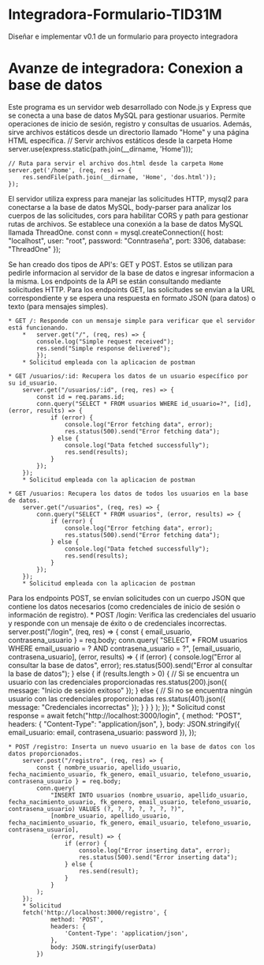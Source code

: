 # Integradora-Formulario-TID31M
Diseñar e implementar v0.1 de un formulario para proyecto integradora

# Avanze de integradora: Conexion a base de datos
<!-- Aplicado al proyecto integrador, crear una API que contenga al menos dos rutas diferentes, que obtenga sus datos desde una base de datos.
La interfaz debe consultar esta API para cargar elementos de la pagina y/o enviar datos para su persistencia, cada miembro del equipo debe subir un link al repositorio, y dentro del repositorio en el archivo readme describir el funcionamiento actual de su programa, que endpoints tiene la API, como se estan consultando. -->

Este programa es un servidor web desarrollado con Node.js y Express que se conecta a una base de datos MySQL para gestionar usuarios. Permite operaciones de inicio de sesión, registro y consultas de usuarios. Además, sirve archivos estáticos desde un directorio llamado "Home" y una página HTML específica.
    // Servir archivos estáticos desde la carpeta Home
    server.use(express.static(path.join(__dirname, 'Home')));

    // Ruta para servir el archivo dos.html desde la carpeta Home
    server.get('/home', (req, res) => {
        res.sendFile(path.join(__dirname, 'Home', 'dos.html'));
    });


El servidor utiliza express para manejar las solicitudes HTTP, mysql2 para conectarse a la base de datos MySQL, body-parser para analizar los cuerpos de las solicitudes, cors para habilitar CORS y path para gestionar rutas de archivos. Se establece una conexión a la base de datos MySQL llamada ThreadOne.
    const conn = mysql.createConnection({
        host: "localhost",
        user: "root",
        password: "Conntraseña",
        port: 3306,
        database: "ThreadOne"
    });

Se han creado dos tipos de API's: GET y POST. Estos se utilizan para pedirle informacion al servidor de la base de datos e ingresar informacion a la misma. Los endpoints de la API se están consultando mediante solicitudes HTTP. Para los endpoints GET, las solicitudes se envían a la URL correspondiente y se espera una respuesta en formato JSON (para datos) o texto (para mensajes simples). 

    * GET /: Responde con un mensaje simple para verificar que el servidor está funcionando.
        *   server.get("/", (req, res) => {
            console.log("Simple request received");
            res.send("Simple response delivered");
            });
        * Solicitud empleada con la aplicacion de postman 

    * GET /usuarios/:id: Recupera los datos de un usuario específico por su id_usuario.
        server.get("/usuarios/:id", (req, res) => {
            const id = req.params.id;
            conn.query("SELECT * FROM usuarios WHERE id_usuario=?", [id], (error, results) => {
                if (error) {
                    console.log("Error fetching data", error);
                    res.status(500).send("Error fetching data");
                } else {
                    console.log("Data fetched successfully");
                    res.send(results);
                }
            });
        });
        * Solicitud empleada con la aplicacion de postman 

    * GET /usuarios: Recupera los datos de todos los usuarios en la base de datos.
        server.get("/usuarios", (req, res) => {
            conn.query("SELECT * FROM usuarios", (error, results) => {
                if (error) {
                    console.log("Error fetching data", error);
                    res.status(500).send("Error fetching data");
                } else {
                    console.log("Data fetched successfully");
                    res.send(results);
                }
            });
        });
        * Solicitud empleada con la aplicacion de postman 

Para los endpoints POST, se envían solicitudes con un cuerpo JSON que contiene los datos necesarios (como credenciales de inicio de sesión o información de registro). 
    * POST /login: Verifica las credenciales del usuario y responde con un mensaje de éxito o de credenciales incorrectas.
        server.post("/login", (req, res) => {
            const { email_usuario, contrasena_usuario } = req.body;
            conn.query(
                "SELECT * FROM usuarios WHERE email_usuario = ? AND contrasena_usuario = ?",
                [email_usuario, contrasena_usuario],
                (error, results) => {
                    if (error) {
                        console.log("Error al consultar la base de datos", error);
                        res.status(500).send("Error al consultar la base de datos");
                    } else {
                        if (results.length > 0) {
                            // Si se encuentra un usuario con las credenciales proporcionadas
                            res.status(200).json({ message: "Inicio de sesión exitoso" });
                        } else {
                            // Si no se encuentra ningún usuario con las credenciales proporcionadas
                            res.status(401).json({ message: "Credenciales incorrectas" });
                        }
                    }
                }
            );
        });
        * Solicitud
        const response = await fetch("http://localhost:3000/login", {
                    method: "POST",
                    headers: {
                        "Content-Type": "application/json",
                    },
                    body: JSON.stringify({ email_usuario: email, contrasena_usuario: password }),
                });

    * POST /registro: Inserta un nuevo usuario en la base de datos con los datos proporcionados.
        server.post("/registro", (req, res) => {
            const { nombre_usuario, apellido_usuario, fecha_nacimiento_usuario, fk_genero, email_usuario, telefono_usuario, contrasena_usuario } = req.body;
            conn.query(
                "INSERT INTO usuarios (nombre_usuario, apellido_usuario, fecha_nacimiento_usuario, fk_genero, email_usuario, telefono_usuario, contrasena_usuario) VALUES (?, ?, ?, ?, ?, ?, ?)",
                [nombre_usuario, apellido_usuario, fecha_nacimiento_usuario, fk_genero, email_usuario, telefono_usuario, contrasena_usuario],
                (error, result) => {
                    if (error) {
                        console.log("Error inserting data", error);
                        res.status(500).send("Error inserting data");
                    } else {
                        res.send(result);
                    }
                }
            );
        });
        * Solicitud
        fetch('http://localhost:3000/registro', {
                method: 'POST',
                headers: {
                    'Content-Type': 'application/json',
                },
                body: JSON.stringify(userData)
            })



